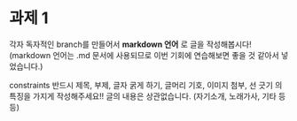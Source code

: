 # 과제 1

각자 독자적인 branch를 만들어서 **markdown 언어** 로 글을 작성해봅시다!
(markdown 언어는 .md 문서에 사용되므로 이번 기회에 연습해보면 좋을 것 같아서 넣었습니다.)

constraints
반드시 제목, 부제, 글자 굵게 하기, 글머리 기호, 이미지 첨부, 선 긋기 의 특징을 가지게 작성해주세요!!
글의 내용은 상관없습니다. (자기소개, 노래가사, 기타 등등)
